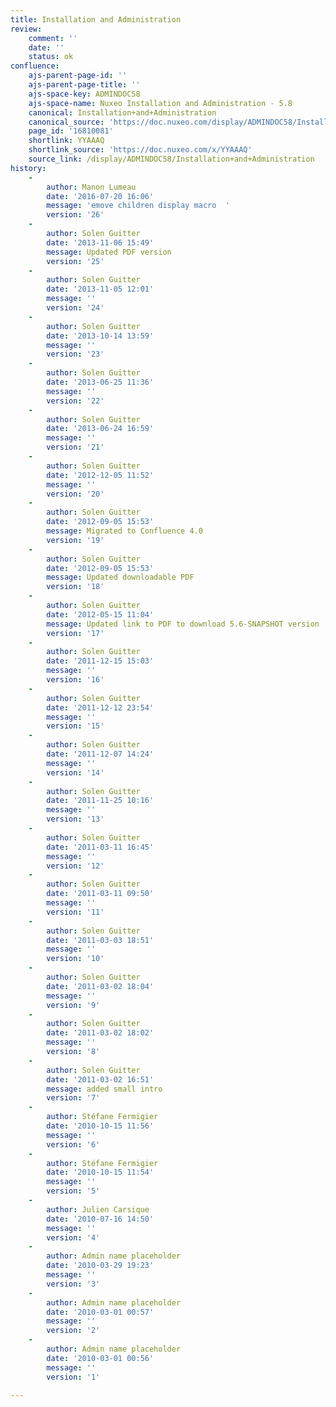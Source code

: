 ```yaml
---
title: Installation and Administration
review:
    comment: ''
    date: ''
    status: ok
confluence:
    ajs-parent-page-id: ''
    ajs-parent-page-title: ''
    ajs-space-key: ADMINDOC58
    ajs-space-name: Nuxeo Installation and Administration - 5.8
    canonical: Installation+and+Administration
    canonical_source: 'https://doc.nuxeo.com/display/ADMINDOC58/Installation+and+Administration'
    page_id: '16810081'
    shortlink: YYAAAQ
    shortlink_source: 'https://doc.nuxeo.com/x/YYAAAQ'
    source_link: /display/ADMINDOC58/Installation+and+Administration
history:
    - 
        author: Manon Lumeau
        date: '2016-07-20 16:06'
        message: 'emove children display macro  '
        version: '26'
    - 
        author: Solen Guitter
        date: '2013-11-06 15:49'
        message: Updated PDF version
        version: '25'
    - 
        author: Solen Guitter
        date: '2013-11-05 12:01'
        message: ''
        version: '24'
    - 
        author: Solen Guitter
        date: '2013-10-14 13:59'
        message: ''
        version: '23'
    - 
        author: Solen Guitter
        date: '2013-06-25 11:36'
        message: ''
        version: '22'
    - 
        author: Solen Guitter
        date: '2013-06-24 16:59'
        message: ''
        version: '21'
    - 
        author: Solen Guitter
        date: '2012-12-05 11:52'
        message: ''
        version: '20'
    - 
        author: Solen Guitter
        date: '2012-09-05 15:53'
        message: Migrated to Confluence 4.0
        version: '19'
    - 
        author: Solen Guitter
        date: '2012-09-05 15:53'
        message: Updated downloadable PDF
        version: '18'
    - 
        author: Solen Guitter
        date: '2012-05-15 11:04'
        message: Updated link to PDF to download 5.6-SNAPSHOT version
        version: '17'
    - 
        author: Solen Guitter
        date: '2011-12-15 15:03'
        message: ''
        version: '16'
    - 
        author: Solen Guitter
        date: '2011-12-12 23:54'
        message: ''
        version: '15'
    - 
        author: Solen Guitter
        date: '2011-12-07 14:24'
        message: ''
        version: '14'
    - 
        author: Solen Guitter
        date: '2011-11-25 10:16'
        message: ''
        version: '13'
    - 
        author: Solen Guitter
        date: '2011-03-11 16:45'
        message: ''
        version: '12'
    - 
        author: Solen Guitter
        date: '2011-03-11 09:50'
        message: ''
        version: '11'
    - 
        author: Solen Guitter
        date: '2011-03-03 18:51'
        message: ''
        version: '10'
    - 
        author: Solen Guitter
        date: '2011-03-02 18:04'
        message: ''
        version: '9'
    - 
        author: Solen Guitter
        date: '2011-03-02 18:02'
        message: ''
        version: '8'
    - 
        author: Solen Guitter
        date: '2011-03-02 16:51'
        message: added small intro
        version: '7'
    - 
        author: Stéfane Fermigier
        date: '2010-10-15 11:56'
        message: ''
        version: '6'
    - 
        author: Stéfane Fermigier
        date: '2010-10-15 11:54'
        message: ''
        version: '5'
    - 
        author: Julien Carsique
        date: '2010-07-16 14:50'
        message: ''
        version: '4'
    - 
        author: Admin name placeholder
        date: '2010-03-29 19:23'
        message: ''
        version: '3'
    - 
        author: Admin name placeholder
        date: '2010-03-01 00:57'
        message: ''
        version: '2'
    - 
        author: Admin name placeholder
        date: '2010-03-01 00:56'
        message: ''
        version: '1'

---
```

